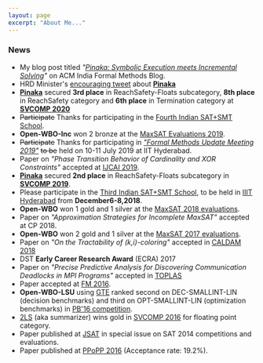 ```yaml
---
layout: page
excerpt: "About Me..."
---
```


### News  

* My blog post titled  _"[Pinaka: Symbolic Execution meets Incremental Solving](https://acm-fm-blog.blogspot.com/2020/04/pinaka-symbolic-execution-meets.html)"_ on ACM India Formal Methods Blog.
* HRD Minister's [encouraging tweet](https://twitter.com/DrRPNishank/status/1218154287735484416) about [**Pinaka**](https://github.com/sbjoshi/Pinaka)
* [**Pinaka**](https://github.com/sbjoshi/Pinaka) secured **3rd place** in ReachSafety-Floats subcategory, __8th place__ in ReachSafety category and __6th place__ in Termination category at [**SVCOMP 2020**](https://sv-comp.sosy-lab.org/2020/)
* ~~Participate~~ Thanks for participating in the [Fourth Indian SAT+SMT School](https://sat-smt.in).
* **Open-WBO-Inc** won 2 bronze at the [MaxSAT Evaluations 2019](https://maxsat-evaluations.github.io/2019/).
* ~~Participate~~ Thanks for participating in [_"Formal Methods Update Meeting 2019"_](https://fmindia.cmi.ac.in/update2019) ~~to be~~ held on 10-11 July 2019 at IIT Hyderabad.
* Paper on _"Phase Transition Behavior of Cardinality and XOR Constraints"_ accepted at [IJCAI 2019](https://ijcai19.org/).
* [**Pinaka**](https://github.com/sbjoshi/Pinaka) secured **2nd place** in ReachSafety-Floats subcategory in [**SVCOMP 2019**](https://sv-comp.sosy-lab.org/2019/).
* Please participate in the [Third Indian SAT+SMT School](http://sat-smt.in), to be held in [IIIT Hyderabad](https://iiit.ac.in) from **December6-8,2018**.
* **Open-WBO** won 1 gold and 1 silver at the [MaxSAT 2018 evaluations](https://maxsat-evaluations.github.io/2018/).
* Paper on _"Approximation Strategies for Incomplete MaxSAT"_ accepted at CP 2018.
* **Open-WBO** won 2 gold and 1 silver at the [MaxSAT 2017 evaluations](http://mse17.cs.helsinki.fi/).
* Paper on _"On the Tractability of (k,i)-coloring"_ accepted in [CALDAM 2018](http://www.iitg.ac.in/caldam2018/acceptedpapers.pdf)
* DST **Early Career Research Award** (ECRA) 2017
* Paper on _"Precise Predictive Analysis for Discovering Communication Deadlocks in MPI Programs"_ accepted in [TOPLAS](http://toplas.acm.org/)
* Paper accepted at [FM 2016](http://fm2016.cs.ucy.ac.cy/acceptedpaper.html).
* **Open-WBO-LSU** using [GTE](https://link.springer.com/chapter/10.1007%2F978-3-319-23219-5_15) ranked second on DEC-SMALLINT-LIN (decision benchmarks) and third on OPT-SMALLINT-LIN (optimization benchmarks) in [PB'16 competition](http://www.cril.univ-artois.fr/PB16/results/results.php?idev=81).
* [2LS](http://www.cprover.org/wiki/doku.php?id=2ls_for_program_analysis) (aka summarizer) wins gold in [SVCOMP 2016](http://sv-comp.sosy-lab.org/2016/results/results-verified/) for floating point category.
* Paper published at [JSAT](https://satassociation.org/jsat/index.php/jsat/article/view/126)  in special issue on SAT 2014 competitions and evaluations.
* Paper published at [PPoPP 2016](http://conf.researchr.org/info/PPoPP-2016/list-of-accepted-papers) (Acceptance rate: 19.2%).


